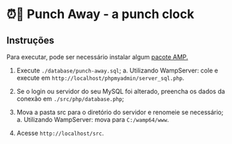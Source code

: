 # ⏰💪 Punch Away - a punch clock

## Instruções

Para executar, pode ser necessário instalar algum [pacote AMP.](https://en.wikipedia.org/wiki/List_of_Apache%E2%80%93MySQL%E2%80%93PHP_packages)

1. Execute `./database/punch-away.sql`;
   a. Utilizando WampServer: cole e execute em `http://localhost/phpmyadmin/server_sql.php`.

2. Se o login ou servidor do seu MySQL foi alterado, preencha os dados da conexão em `./src/php/database.php`;

3. Mova a pasta src para o diretório do servidor e renomeie se necessário;
   a. Utilizando WampServer: mova para `C:/wamp64/www`.

4. Acesse `http://localhost/src`.
